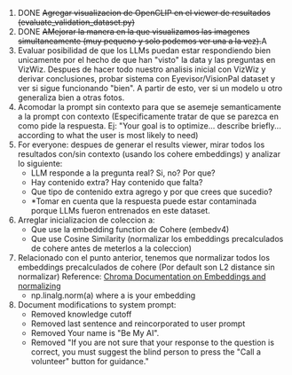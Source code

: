 1. DONE ~~Agregar visualizacion de OpenCLIP en el viewer de resultados (evaluate_validation_dataset.py)~~
2. DONE ~~AMejorar la manera en la que visualizamos las imagenes simultaneamente (muy pequeno y solo podemos ver una a la vez).~~A
3. Evaluar posibilidad de que los LLMs puedan estar respondiendo bien unicamente por el hecho de que han "visto" la data y las preguntas en VizWiz. Despues de hacer todo nuestro analisis inicial con VizWiz y derivar conclusiones, probar sistema con Eyevisor/VisionPal dataset y ver si sigue funcionando "bien". A partir de esto, ver si un modelo u otro generaliza bien a otras fotos.
4. Acomodar la prompt sin contexto para que se asemeje semanticamente a la prompt con contexto (Especificamente tratar de que se parezca en como pide la respuesta. Ej: "Your goal is to optimize... describe briefly... according to what the user is most likely to need)
5. For everyone: despues de generar el results viewer, mirar todos los resultados con/sin contexto (usando los cohere embeddings) y analizar lo siguiente:
    - LLM responde a la pregunta real? Si, no? Por que? 
    - Hay contenido extra? Hay contenido que falta? 
    - Que tipo de contenido extra agrego y por que crees que sucedio?
    - *Tomar en cuenta que la respuesta puede estar contaminada porque LLMs fueron entrenados en este dataset.
6. Arreglar inicializacion de coleccion a:
    - Que use la embedding function de Cohere (embedv4)
    - Que use Cosine Similarity (normalizar los embeddings precalculados de cohere antes de meterlos a la coleccion)
7. Relacionado con el punto anterior, tenemos que normalizar todos los embeddings precalculados de cohere (Por default son L2 distance sin normalizar) Reference: [Chroma Documentation on Embeddings and normalizing](https://docs.trychroma.com/docs/collections/configure#radix-:r6:)
    - np.linalg.norm(a) where a is your embedding
8. Document modifications to system prompt:
    - Removed knowledge cutoff
    - Removed last sentence and reincorporated to user prompt
    - Removed Your name is "Be My AI".
    - Removed "If you are not sure that your response to the question is correct, you must suggest the blind person to press the "Call a volunteer" button for guidance."